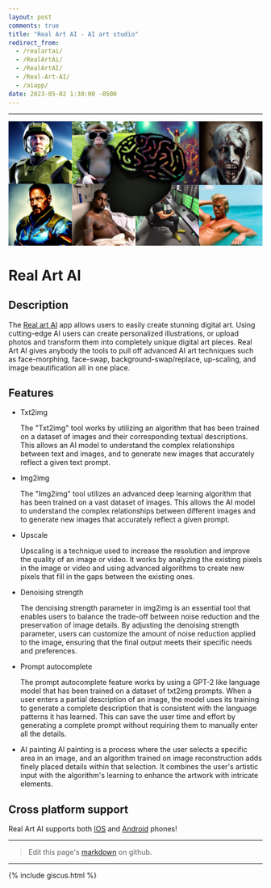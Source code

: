 ```yaml
---
layout: post
comments: true
title: "Real Art AI - AI art studio"
redirect_from:
  - /realartai/
  - /RealArtAi/
  - /RealArtAI/
  - /Real-Art-AI/
  - /aiapp/
date: 2023-05-02 1:30:00 -0500
---
```

---

<p align="center">
  <img src="https://raw.githubusercontent.com/JakeTurner616/JakeTurner616.github.io/main/assets/img/banner.png" alt="banner"/>
</p>

# Real Art AI

## Description
<p>The <a id="appLink" href="#">Real art AI</a> app allows users to easily create stunning digital art. Using cutting-edge AI users can create personalized illustrations, or upload photos and transform them into completely unique digital art pieces. Real Art AI gives anybody the tools to pull off advanced AI art techniques such as face-morphing, face-swap, background-swap/replace, up-scaling, and image beautification all in one place.</p>

## Features

- Txt2img

  The "Txt2img" tool works by utilizing an algorithm that has been trained on a dataset of images and their corresponding textual descriptions. This allows an AI model to understand the complex relationships between text and images, and to generate new images that accurately reflect a given text prompt.

- Img2img

  The "Img2img" tool utilizes an advanced deep learning algorithm that has been trained on a vast dataset of images. This allows the AI model to understand the complex relationships between different images and to generate new images that accurately reflect a given prompt. 

- Upscale

  Upscaling is a technique used to increase the resolution and improve the quality of an image or video. It works by analyzing the existing pixels in the image or video and using advanced algorithms to create new pixels that fill in the gaps between the existing ones. 

- Denoising strength

  The denoising strength parameter in img2img is an essential tool that enables users to balance the trade-off between noise reduction and the preservation of image details. By adjusting the denoising strength parameter, users can customize the amount of noise reduction applied to the image, ensuring that the final output meets their specific needs and preferences.

- Prompt autocomplete

  The prompt autocomplete feature works by using a GPT-2 like language model that has been trained on a dataset of txt2img prompts. When a user enters a partial description of an image, the model uses its training to generate a complete description that is consistent with the language patterns it has learned. This can save the user time and effort by generating a complete prompt without requiring them to manually enter all the details.

- AI painting
  AI painting is a process where the user selects a specific area in an image, and an algorithm trained on image reconstruction adds finely placed details within that selection. It combines the user's artistic input with the algorithm's learning to enhance the artwork with intricate elements.

## Cross platform support
Real Art AI supports both [IOS](https://apps.apple.com/us/app/real-art-ai/id6449267914) and [Android](https://play.google.com/store/apps/details?id=org.serverboi.RealArtAI) phones!

<script>
  var userAgent = navigator.userAgent || navigator.vendor || window.opera;
  
  if (/android/i.test(userAgent)) {
    // Android
    document.getElementById("appLink").href = "https://play.google.com/store/apps/details?id=org.serverboi.RealArtAI";
  } else if (/iPad|iPhone|iPod/.test(userAgent) && !window.MSStream) {
    // iOS
    document.getElementById("appLink").href = "https://apps.apple.com/us/app/real-art-ai/id6449267914";
  } else {
    // Default to iOS link
    document.getElementById("appLink").href = "https://apps.apple.com/us/app/real-art-ai/id6449267914";
  }




  // Create the table element
var table = document.createElement("table");

// Create the table header row
var thead = document.createElement("thead");
var headerRow = document.createElement("tr");
var headers = ["Platform", "Release", "txt2img", "img2img", "inpaint", "Prompt Fill", "Release Notes"];

// Add the header cells to the header row
headers.forEach(function (headerText) {
  var headerCell = document.createElement("th");
  headerCell.textContent = headerText;
  headerRow.appendChild(headerCell);
});

// Append the header row to the table header
thead.appendChild(headerRow);

// Create the table body
var tbody = document.createElement("tbody");

// Define the data rows
var dataRows = [
  ["IOS", "1.0.0", "✅", "✅", "❌", "✅", "- Initial release."],
  ["IOS", "1.1.0", "✅", "✅", "✅", "✅", "- Added support for inpaint feature. Bug and UI fixes."],
  ["Android", "1.0.0", "✅", "✅", "❌", "✅", "- Initial release."],
  ["Android", "1.1.0", "✅", "✅", "❌", "✅", "- Bug and UI fixes."],
  ["Android", "1.2.0", "✅", "✅", "✅", "✅", "- Added support for inpaint feature. Bug and UI fixes."],
  ["Android", "*1.3.0", "✅", "✅", "✅", "✅", "- UMP added, ad state fixes, and paint canvas fixes."]
];

// Add the data rows to the table body
dataRows.forEach(function (rowData) {
  var row = document.createElement("tr");
  
  rowData.forEach(function (cellData) {
    var cell = document.createElement("td");
    cell.textContent = cellData;
    row.appendChild(cell);
  });
  
  tbody.appendChild(row);
});

// Append the table header and body to the table element
table.appendChild(thead);
table.appendChild(tbody);

// Append the table to the document body
document.body.appendChild(table);
</script>

<style>
    /* Add some basic styling to the table */
    table {
      border-collapse: collapse;
      width: 100%;
    }
  
    th, td {
      border: 1px solid black;
      padding: 8px;
      text-align: left;
    }
    
    th {
      background-color: #f2f2f2;
    }
  </style>

<div id="table-container"></div>


---

> Edit this page's <a href="https://github.com/JakeTurner616/JakeTurner616.github.io/blob/main/{{page.path}}">markdown</a> on github.

---

{% include giscus.html %}
